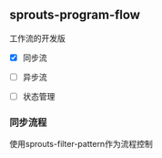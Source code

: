 ## sprouts-program-flow

工作流的开发版

-[x] 同步流 

-[ ] 异步流 

-[ ] 状态管理 

### 同步流程
使用sprouts-filter-pattern作为流程控制

